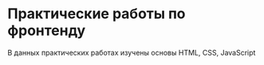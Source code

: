 # Практические работы по фронтенду
В данных практических работах изучены основы HTML, CSS, JavaScript
